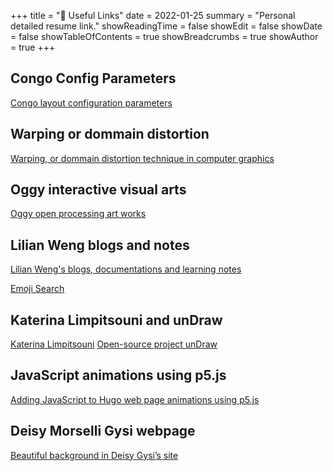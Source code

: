 +++
title = "📎 Useful Links"
date = 2022-01-25
summary = "Personal detailed resume link."
showReadingTime = false
showEdit = false
showDate = false
showTableOfContents =  true
showBreadcrumbs = true
showAuthor = true
+++

## Congo Config Parameters
[Congo layout configuration parameters](https://jpanther.github.io/congo/docs/configuration/)

## Warping or dommain distortion 

[Warping, or dommain distortion technique in computer graphics](https://iquilezles.org/articles/warp/)

## Oggy interactive visual arts
[Oggy open processing art works](https://openprocessing.org/user/32527?view=sketches&o=48)

## Lilian Weng blogs and notes
[Lilian Weng's blogs, documentations and learning notes](https://lilianweng.github.io/)

[Emoji Search](https://www.emojisearch.app/)

## Katerina Limpitsouni and unDraw
[Katerina Limpitsouni](https://ninalimpi.com/) 
[Open-source project unDraw](https://undraw.co/)


## JavaScript animations using p5.js 
[Adding JavaScript to Hugo web page animations using p5.js](https://aimundo.rbind.io/blog/2021-07-25-testing-javascript-visualizations/)

## Deisy Morselli Gysi webpage
[Beautiful background in Deisy Gysi’s site](https://deisygysi.github.io/)

##   

<!--[Resume updated on 2023 Sep](https://libolin.notion.site/Bolin-Li-977016c19b23455e9ab64c877f9a2bb1?pvs=4)-->
